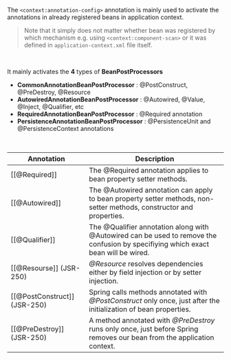 The `<context:annotation-config>` annotation is mainly used to activate the annotations in already registered beans in application context.
<br>

> Note that it simply does not matter whether bean was registered by which mechanism e.g. using `<context:component-scan>` or it was defined in `application-context.xml` file itself.

<br>

It mainly activates the **4** types of **BeanPostProcessors**

-   **CommonAnnotationBeanPostProcessor** : @PostConstruct, @PreDestroy, @Resource
-   **AutowiredAnnotationBeanPostProcessor** : @Autowired, @Value, @Inject, @Qualifier, etc
-   **RequiredAnnotationBeanPostProcessor** : @Required annotation
-   **PersistenceAnnotationBeanPostProcessor** : @PersistenceUnit and @PersistenceContext annotations

<br>

Annotation | Description
------------ | ------------
[[@Required]] | The @Required annotation applies to bean property setter methods.
[[@Autowired]] | The @Autowired annotation can apply to bean property setter methods, non-setter methods, constructor and properties.
[[@Qualifier]] | The @Qualifier annotation along with @Autowired can be used to remove the confusion by specifiying which exact bean will be wired.
[[@Resourse]] (JSR-250) | _@Resource_ resolves dependencies either by field injection or by setter injection.
[[@PostConstruct]] (JSR-250) | Spring calls methods annotated with _@PostConstruct_ only once, just after the initialization of bean properties.
[[@PreDestroy]] (JSR-250) | A method annotated with _@PreDestroy_ runs only once, just before Spring removes our bean from the application context.